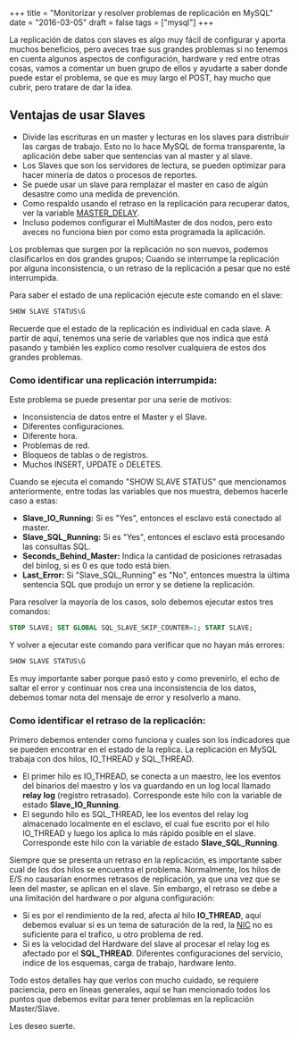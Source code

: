 +++
title = "Monitorizar y resolver problemas de replicación en MySQL"
date = "2016-03-05"
draft = false
tags = ["mysql"]
+++

La replicación de datos con slaves es algo muy fácil de configurar y aporta muchos beneficios, pero aveces trae sus grandes problemas si no tenemos en cuenta algunos aspectos de configuración, hardware y red entre otras cosas, vamos a comentar un buen grupo de ellos y ayudarte a saber donde puede estar el problema, se que es muy largo el POST, hay mucho que cubrir, pero tratare de dar la idea.

## Ventajas de usar Slaves

* Divide las escrituras en un master y lecturas en los slaves para distribuir las cargas de trabajo. Esto no lo hace MySQL de forma transparente, la aplicación debe saber que sentencias van al master y al slave.
* Los Slaves que son los servidores de lectura, se pueden optimizar para hacer minería de datos o procesos de reportes.
* Se puede usar un slave para remplazar el master en caso de algún desastre como una medida de prevención.
* Como respaldo usando el retraso en la replicación para recuperar datos, ver la variable [MASTER_DELAY][1].
* Incluso podemos configurar el MultiMaster de dos nodos, pero esto aveces no funciona bien por como esta programada la aplicación.

Los problemas que surgen por la replicación no son nuevos, podemos clasificarlos en dos grandes grupos; Cuando se interrumpe la replicación por alguna inconsistencia, o un retraso de la replicación a pesar que no esté interrumpida.

Para saber el estado de una replicación ejecute este comando en el slave:

```SQL
SHOW SLAVE STATUS\G
```

Recuerde que el estado de la replicación es individual en cada slave. A partir de aquí, tenemos una serie de variables que nos indica que está pasando y también les explico como resolver cualquiera de estos dos grandes problemas.

### Como identificar una replicación interrumpida:

Este problema se puede presentar por una serie de motivos:

* Inconsistencia de datos entre el Master y el Slave.
* Diferentes configuraciones.
* Diferente hora.
* Problemas de red.
* Bloqueos de tablas o de registros.
* Muchos INSERT, UPDATE o DELETES.

Cuando se ejecuta el comando "SHOW SLAVE STATUS" que mencionamos anteriormente, entre todas las variables que nos muestra, debemos hacerle caso a estas:

* **Slave_IO_Running:** Si es "Yes", entonces el esclavo está conectado al master.
* **Slave_SQL_Running:** Si es "Yes", entonces el esclavo está procesando las consultas SQL.
* **Seconds_Behind_Master:** Indica la cantidad de posiciones retrasadas del binlog, si es 0 es que todo está bien.
* **Last_Error:** Si "Slave_SQL_Running" es "No", entonces muestra la última sentencia SQL que produjo un error y se detiene la replicación.

Para resolver la mayoría de los casos, solo debemos ejecutar estos tres comandos:

```SQL
STOP SLAVE; SET GLOBAL SQL_SLAVE_SKIP_COUNTER=1; START SLAVE;
```

Y volver a ejecutar este comando para verificar que no hayan más errores:

```SQL
SHOW SLAVE STATUS\G
```

Es muy importante saber porque pasó esto y como prevenirlo, el echo de saltar el error y continuar nos crea una inconsistencia de los datos, debemos tomar nota del mensaje de error y resolverlo a mano.

### Como identificar el retraso de la replicación:

Primero debemos entender como funciona y cuales son los indicadores que se pueden encontrar en el estado de la replica. La replicación en MySQL trabaja con dos hilos, IO_THREAD y SQL_THREAD.

* El primer hilo es IO_THREAD, se conecta a un maestro, lee los eventos del binarios del maestro y los va guardando en un log local llamado **relay log** (registro retrasado). Corresponde este hilo con la variable de estado **Slave_IO_Running**.
* El segundo hilo es SQL_THREAD, lee los eventos del relay log almacenado localmente en el esclavo, el cual fue escrito por el hilo IO_THREAD y luego los aplica lo más rápido posible en el slave. Corresponde este hilo con la variable de estado **Slave_SQL_Running**.

Siempre que se presenta un retraso en la replicación, es importante saber cual de los dos hilos se encuentra el problema. Normalmente, los hilos de E/S no causarían enormes retrasos de replicación, ya que una vez que se leen del master, se aplican en el slave. Sin embargo, el retraso se debe a una limitación del hardware o por alguna configuración:

* Si es por el rendimiento de la red, afecta al hilo **IO_THREAD**, aquí debemos evaluar si es un tema de saturación de la red, la [NIC][2] no es suficiente para el trafico, u otro problema de red.
* Si es la velocidad del Hardware del slave al procesar el relay log es afectado por el **SQL_THREAD**. Diferentes configuraciones del servicio, indice de los esquemas, carga de trabajo, hardware lento.

Todo estos detalles hay que verlos con mucho cuidado, se requiere paciencia, pero en líneas generales, aquí se han mencionado todos los puntos que debemos evitar para tener problemas en la replicación Master/Slave.

Les deseo suerte.

[1]: https://dev.mysql.com/doc/refman/5.6/en/replication-delayed.html
[2]: https://es.wikipedia.org/wiki/Tarjeta_de_red
